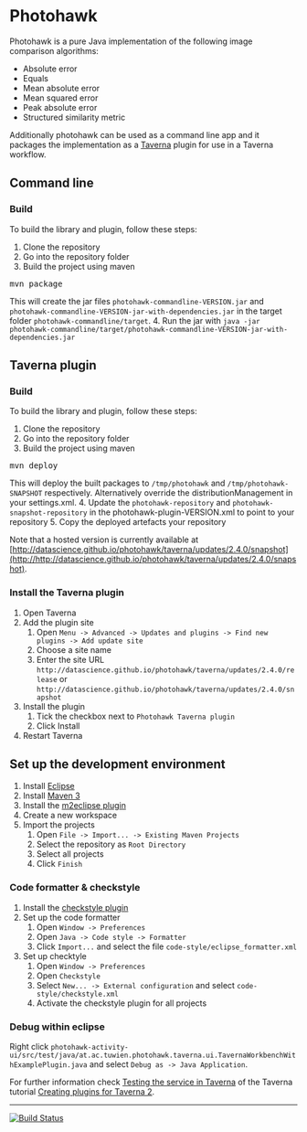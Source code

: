 # Photohawk
Photohawk is a pure Java implementation of the following image comparison algorithms:

* Absolute error
* Equals
* Mean absolute error
* Mean squared error
* Peak absolute error
* Structured similarity metric

Additionally photohawk can be used as a command line app and it packages the implementation as a [Taverna](http://www.taverna.org.uk/) plugin for use in a Taverna workflow.

## Command line

### Build
To build the library and plugin, follow these steps:

1. Clone the repository
2. Go into the repository folder
3. Build the project using maven
<pre>mvn package</pre>
This will create the jar files `photohawk-commandline-VERSION.jar` and `photohawk-commandline-VERSION-jar-with-dependencies.jar` in the target folder `photohawk-commandline/target`.
4. Run the jar with `java -jar photohawk-commandline/target/photohawk-commandline-VERSION-jar-with-dependencies.jar`


## Taverna plugin

### Build
To build the library and plugin, follow these steps:

1. Clone the repository
2. Go into the repository folder
3. Build the project using maven
<pre>mvn deploy</pre>
This will deploy the built packages to `/tmp/photohawk` and `/tmp/photohawk-SNAPSHOT` respectively.
Alternatively override the distributionManagement in your settings.xml.
4. Update the `photohawk-repository` and `photohawk-snapshot-repository` in the photohawk-plugin-VERSION.xml to point to your repository
5. Copy the deployed artefacts your repository

Note that a hosted version is currently available at [http://datascience.github.io/photohawk/taverna/updates/2.4.0/snapshot](http://http://datascience.github.io/photohawk/taverna/updates/2.4.0/snapshot).

### Install the Taverna plugin
1. Open Taverna
2. Add the plugin site
    1. Open `Menu -> Advanced -> Updates and plugins -> Find new plugins -> Add update site`
    2. Choose a site name
    3. Enter the site URL `http://datascience.github.io/photohawk/taverna/updates/2.4.0/release` or `http://datascience.github.io/photohawk/taverna/updates/2.4.0/snapshot`
3. Install the plugin
    1. Tick the checkbox next to `Photohawk Taverna plugin`
    2. Click Install
4. Restart Taverna

## Set up the development environment
1. Install [Eclipse](http://www.eclipse.org/)
2. Install [Maven 3](https://maven.apache.org/)
3. Install the [m2eclipse plugin](http://marketplace.eclipse.org/content/maven-integration-eclipse)
4. Create a new workspace
5. Import the projects
    1. Open `File -> Import... -> Existing Maven Projects`
    2. Select the repository as `Root Directory`
    3. Select all projects
    4. Click `Finish`

### Code formatter & checkstyle
1. Install the [checkstyle plugin](http://marketplace.eclipse.org/node/150)
2. Set up the code formatter
    1. Open `Window -> Preferences`
    2. Open `Java -> Code style -> Formatter`
    3. Click `Import...` and select the file `code-style/eclipse_formatter.xml`
3. Set up checktyle
    1. Open `Window -> Preferences`
    2. Open `Checkstyle`
    3. Select `New... -> External configuration` and select `code-style/checkstyle.xml`
    4. Activate the checkstyle plugin for all projects

### Debug within eclipse
Right click `photohawk-activity-ui/src/test/java/at.ac.tuwien.photohawk.taverna.ui.TavernaWorkbenchWithExamplePlugin.java` and select `Debug as -> Java Application`.

For further information check [Testing the service in Taverna](http://dev.mygrid.org.uk/wiki/display/developer/2.+Testing+the+service+in+Taverna) of the Taverna tutorial [Creating plugins for Taverna 2](http://dev.mygrid.org.uk/wiki/display/developer/Creating+plugins+for+Taverna+2).


*****

[![Build Status](https://travis-ci.org/datascience/photohawk.png)](https://travis-ci.org/datascience/photohawk)
